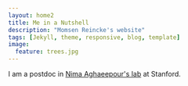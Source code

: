 ```yaml
---
layout: home2
title: Me in a Nutshell
description: "Momsen Reincke's website"
tags: [Jekyll, theme, responsive, blog, template]
image:
  feature: trees.jpg
---
```


I am a postdoc in <a href="https://nalab.stanford.edu/team/nima-aghaeepour/" target="_blank">Nima Aghaeepour's lab</a> at Stanford.
